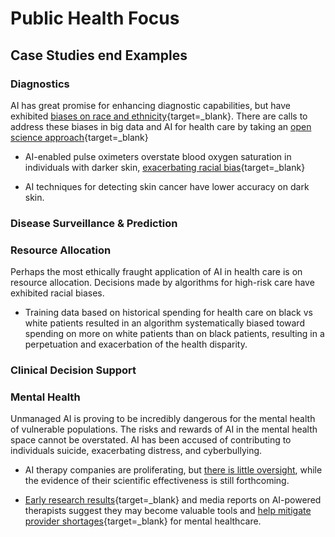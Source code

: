 # Public Health Focus

## Case Studies end Examples

### Diagnostics

AI has great promise for enhancing diagnostic capabilities, but have exhibited [biases on race and ethnicity](https://www.nytimes.com/2021/03/15/technology/artificial-intelligence-google-bias.html){target=_blank}. There are calls to address these biases in big data and AI for health care by taking an [open science approach](https://pmc.ncbi.nlm.nih.gov/articles/PMC8515002/){target=_blank}

* AI-enabled pulse oximeters overstate blood oxygen saturation in individuals with darker skin, [exacerbating racial bias](https://www.aclu.org/news/privacy-technology/algorithms-in-health-care-may-worsen-medical-racism){target=_blank}

* AI techniques for detecting skin cancer have lower accuracy on dark skin.


### Disease Surveillance & Prediction


### Resource Allocation

Perhaps the most ethically fraught application of AI in health care is on resource allocation. Decisions made by algorithms for high-risk care have exhibited racial biases. 

* Training data based on historical spending for health care on black vs white patients resulted in an algorithm systematically biased toward spending on more on white patients than on black patients, resulting in a perpetuation and exacerbation of the health disparity. 

### Clinical Decision Support



### Mental Health

Unmanaged AI is proving to be incredibly dangerous for the mental health of vulnerable populations. The risks and rewards of AI in the mental health space cannot be overstated. AI has been accused of contributing to individuals suicide, exacerbating distress, and cyberbullying. 

* AI therapy companies are proliferating, but [there is little oversight](https://www.apaservices.org/practice/business/technology/artificial-intelligence-chatbots-therapists), while the evidence of their scientific effectiveness is still forthcoming. 

* [Early research results](https://ai.nejm.org/doi/abs/10.1056/AIoa2400802){target=_blank} and media reports on AI-powered therapists suggest they may become valuable tools and [help mitigate provider shortages](https://www.nytimes.com/2025/04/15/health/ai-therapist-mental-health.html){target=_blank} for mental healthcare. 